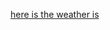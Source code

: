 [here is the weather is](https://www.google.com/search?q=weather&oq=weather&aqs=chrome.0.0l6.702j0j1&sourceid=chrome&ie=UTF-8)
